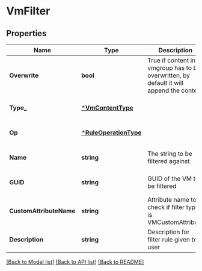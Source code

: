 # VmFilter

## Properties
Name | Type | Description | Notes
------------ | ------------- | ------------- | -------------
**Overwrite** | **bool** | True if content in vmgroup has to be overwritten, by default it will append the content | [optional] [default to false]
**Type_** | [***VmContentType**](VMContentType.md) |  | [optional] [default to null]
**Op** | [***RuleOperationType**](RuleOperationType.md) |  | [optional] [default to null]
**Name** | **string** | The string to be filtered against | [optional] [default to null]
**GUID** | **string** | GUID of the VM to be filtered | [optional] [default to null]
**CustomAttributeName** | **string** | Attribute name to check if filter type is VMCustomAttribute | [optional] [default to null]
**Description** | **string** | Description for filter rule given by user | [optional] [default to null]

[[Back to Model list]](../README.md#documentation-for-models) [[Back to API list]](../README.md#documentation-for-api-endpoints) [[Back to README]](../README.md)

